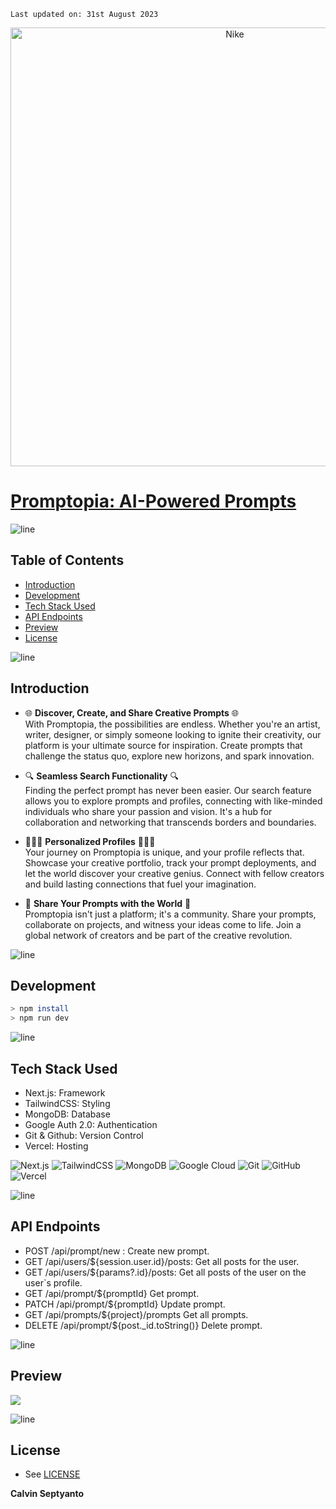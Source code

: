     Last updated on: 31st August 2023

<div align=center>
    <a href="https://promptopia-iota-orcin.vercel.app/">
        <img width="702" src="https://github.com/calvinseptyanto/promptopia/assets/98633109/5c3f5517-5758-4bc9-8afe-c9617f4a4b97" alt="Nike">
    </a>

</div>

# [Promptopia: AI-Powered Prompts](https://promptopia-iota-orcin.vercel.app/)

![line]

## Table of Contents

- [Introduction](#introduction)
- [Development](#development)
- [Tech Stack Used](#tech-stack-used)
- [API Endpoints](#api-endpoints)
- [Preview](#preview)
- [License](#license)

![line]

## Introduction

- 🌐 **Discover, Create, and Share Creative Prompts** 🌐
  <br/>
  With Promptopia, the possibilities are endless. Whether you're an artist, writer, designer, or simply someone looking to ignite their creativity, our platform is your ultimate source for inspiration. Create prompts that challenge the status quo, explore new horizons, and spark innovation.
  
- 🔍 **Seamless Search Functionality** 🔍
  <br/>
  Finding the perfect prompt has never been easier. Our search feature allows you to explore prompts and profiles, connecting with like-minded individuals who share your passion and vision. It's a hub for collaboration and networking that transcends borders and boundaries.

- 🧑‍🤝‍🧑 **Personalized Profiles** 🧑‍🤝‍🧑
  <br/>
  Your journey on Promptopia is unique, and your profile reflects that. Showcase your creative portfolio, track your prompt deployments, and let the world discover your creative genius. Connect with fellow creators and build lasting connections that fuel your imagination.
  
- 📢 **Share Your Prompts with the World** 📢
  <br/>
  Promptopia isn't just a platform; it's a community. Share your prompts, collaborate on projects, and witness your ideas come to life. Join a global network of creators and be part of the creative revolution.

![line]

## Development

```sh
> npm install
> npm run dev
```

![line]

## Tech Stack Used

- Next.js: Framework
- TailwindCSS: Styling
- MongoDB: Database
- Google Auth 2.0: Authentication
- Git & Github: Version Control
- Vercel: Hosting

![Next.js](https://img.shields.io/badge/next.js-000000?style=for-the-badge&logo=nextdotjs&logoColor=white) ![TailwindCSS](https://img.shields.io/badge/tailwindcss-%2338B2AC.svg?style=for-the-badge&logo=tailwind-css&logoColor=blue) ![MongoDB](https://img.shields.io/badge/MongoDB-4EA94B?style=for-the-badge&logo=mongodb&logoColor=white) ![Google Cloud](https://img.shields.io/badge/Google_Cloud-4285F4?style=for-the-badge&logo=google-cloud&logoColor=white) ![Git](https://img.shields.io/badge/git-%23F05033.svg?style=for-the-badge&logo=git&logoColor=white) ![GitHub](https://img.shields.io/badge/github-%23121011.svg?style=for-the-badge&logo=github&logoColor=white) ![Vercel](https://img.shields.io/badge/vercel-000000?style=for-the-badge&logo=vercel&logoColor=white)

![line]

## API Endpoints

- POST /api/prompt/new : Create new prompt.
- GET /api/users/${session.user.id}/posts: Get all posts for the user.
- GET /api/users/${params?.id}/posts: Get all posts of the user on the user`s profile.
- GET /api/prompt/${promptId} Get prompt.
- PATCH /api/prompt/${promptId} Update prompt.
- GET /api/prompts/${project}/prompts Get all prompts.
- DELETE /api/prompt/${post._id.toString()} Delete prompt.

![line]

## Preview

![](https://github.com/calvinseptyanto/promptopia/assets/98633109/b508def5-904e-45aa-8b44-78f9f3ec5c56)

![line]

## License

- See [LICENSE]

**Calvin Septyanto**

[line]: https://user-images.githubusercontent.com/75939390/137615281-3a875960-92cc-407f-97fe-fd2319bdb252.png
[License]: https://github.com/calvinseptyanto/promptopia/blob/main/LICENSE
[badges]: https://github.com/Ileriayo/markdown-badges


